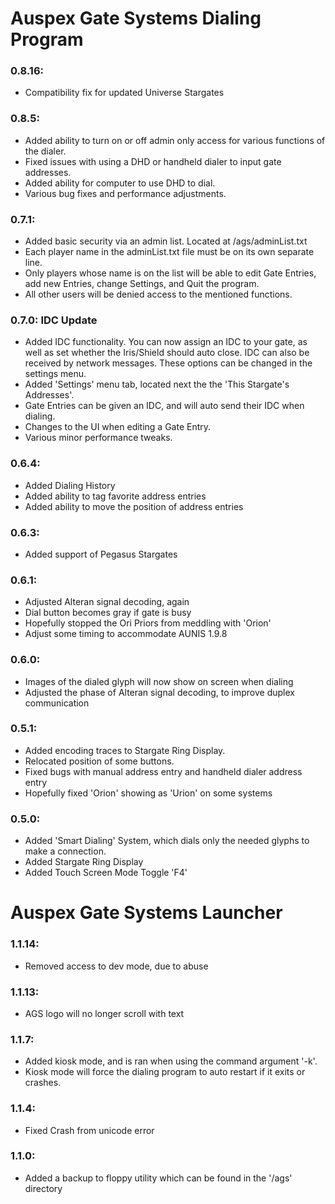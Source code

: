 # Auspex Gate Systems Dialing Program
### 0.8.16:
* Compatibility fix for updated Universe Stargates
### 0.8.5:
* Added ability to turn on or off admin only access for various functions of the dialer.
* Fixed issues with using a DHD or handheld dialer to input gate addresses.
* Added ability for computer to use DHD to dial.
* Various bug fixes and performance adjustments.
### 0.7.1:
* Added basic security via an admin list. Located at /ags/adminList.txt
* Each player name in the adminList.txt file must be on its own separate line.
* Only players whose name is on the list will be able to edit Gate Entries, add new Entries, change Settings, and Quit the program.
* All other users will be denied access to the mentioned functions.
### 0.7.0: IDC Update
* Added IDC functionality. You can now assign an IDC to your gate, as well as set whether the Iris/Shield should auto close. IDC can also be received by network messages. These options can be changed in the settings menu.
* Added 'Settings' menu tab, located next the the 'This Stargate's Addresses'.
* Gate Entries can be given an IDC, and will auto send their IDC when dialing.
* Changes to the UI when editing a Gate Entry.
* Various minor performance tweaks.
### 0.6.4:
* Added Dialing History
* Added ability to tag favorite address entries
* Added ability to move the position of address entries
### 0.6.3:
* Added support of Pegasus Stargates
### 0.6.1:
* Adjusted Alteran signal decoding, again
* Dial button becomes gray if gate is busy
* Hopefully stopped the Ori Priors from meddling with 'Orion'
* Adjust some timing to accommodate AUNIS 1.9.8
### 0.6.0:
* Images of the dialed glyph will now show on screen when dialing
* Adjusted the phase of Alteran signal decoding, to improve duplex communication
### 0.5.1:
* Added encoding traces to Stargate Ring Display.
* Relocated position of some buttons.
* Fixed bugs with manual address entry and handheld dialer address entry
* Hopefully fixed 'Orion' showing as 'Urion' on some systems
### 0.5.0:
* Added 'Smart Dialing' System, which dials only the needed glyphs to make a connection.
* Added Stargate Ring Display
* Added Touch Screen Mode Toggle 'F4'

# Auspex Gate Systems Launcher
### 1.1.14:
* Removed access to dev mode, due to abuse
### 1.1.13:
* AGS logo will no longer scroll with text
### 1.1.7:
* Added kiosk mode, and is ran when using the command argument '-k'.
* Kiosk mode will force the dialing program to auto restart if it exits or crashes.
### 1.1.4:
* Fixed Crash from unicode error
### 1.1.0:
* Added a backup to floppy utility which can be found in the '/ags' directory